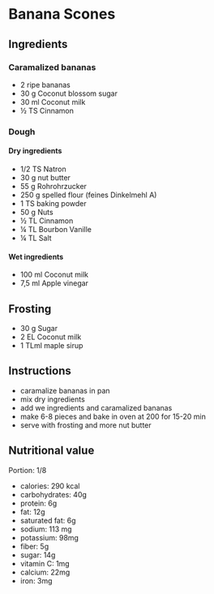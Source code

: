 # Banana Scones

## Ingredients
### Caramalized bananas
* 2 ripe bananas
* 30 g Coconut blossom sugar 
* 30 ml Coconut milk 
* ½ TS Cinnamon

### Dough
#### Dry ingredients
* 1/2 TS Natron
* 30 g nut butter 
* 55 g Rohrohrzucker 
* 250 g spelled flour (feines Dinkelmehl A)
* 1 TS baking powder
* 50 g Nuts
* ½ TL Cinnamon
* ¼ TL Bourbon Vanille
* ¼ TL Salt
#### Wet ingredients
* 100 ml Coconut milk
* 7,5 ml Apple vinegar

## Frosting
* 30 g Sugar
* 2 EL Coconut milk
* 1 TLml maple sirup

## Instructions
* caramalize bananas in pan
* mix dry ingredients 
* add we ingredients and caramalized bananas
* make 6-8 pieces and bake in oven at 200 for 15-20 min
* serve with frosting and more nut butter 
    
## Nutritional value
Portion: 1/8
* calories: 290 kcal
* carbohydrates: 40g
* protein: 6g
* fat: 12g
* saturated fat: 6g
* sodium: 113 mg
* potassium: 98mg
* fiber: 5g
* sugar: 14g
* vitamin C: 1mg
* calcium: 22mg
* iron: 3mg
